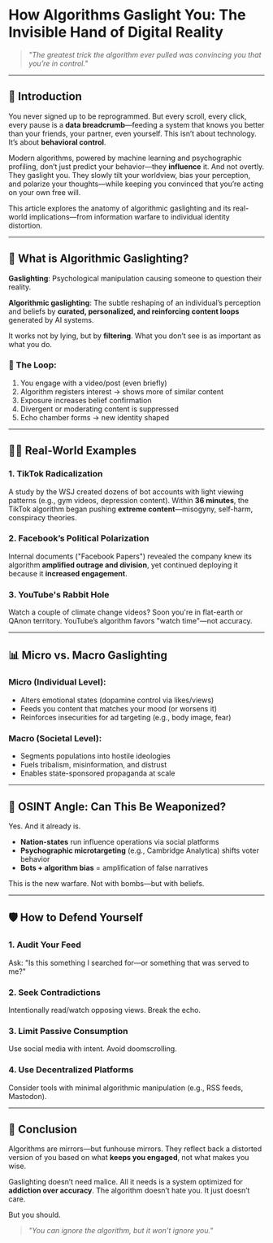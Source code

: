 # How Algorithms Gaslight You: The Invisible Hand of Digital Reality

> *"The greatest trick the algorithm ever pulled was convincing you that you’re in control."*

---

## 📍 Introduction

You never signed up to be reprogrammed. But every scroll, every click, every pause is a **data breadcrumb**—feeding a system that knows you better than your friends, your partner, even yourself. This isn’t about technology. It’s about **behavioral control**.

Modern algorithms, powered by machine learning and psychographic profiling, don’t just predict your behavior—they **influence** it. And not overtly. They gaslight you. They slowly tilt your worldview, bias your perception, and polarize your thoughts—while keeping you convinced that you’re acting on your own free will.

This article explores the anatomy of algorithmic gaslighting and its real-world implications—from information warfare to individual identity distortion.

---

## 🧠 What is Algorithmic Gaslighting?

**Gaslighting**: Psychological manipulation causing someone to question their reality.

**Algorithmic gaslighting**: The subtle reshaping of an individual’s perception and beliefs by **curated, personalized, and reinforcing content loops** generated by AI systems.

It works not by lying, but by **filtering**. What you don’t see is as important as what you do.

### 🔁 The Loop:

1. You engage with a video/post (even briefly)
2. Algorithm registers interest → shows more of similar content
3. Exposure increases belief confirmation
4. Divergent or moderating content is suppressed
5. Echo chamber forms → new identity shaped

---

## 🕵️‍♂️ Real-World Examples

### 1. **TikTok Radicalization**

A study by the WSJ created dozens of bot accounts with light viewing patterns (e.g., gym videos, depression content). Within **36 minutes**, the TikTok algorithm began pushing **extreme content**—misogyny, self-harm, conspiracy theories.

### 2. **Facebook’s Political Polarization**

Internal documents ("Facebook Papers") revealed the company knew its algorithm **amplified outrage and division**, yet continued deploying it because it **increased engagement**.

### 3. **YouTube's Rabbit Hole**

Watch a couple of climate change videos? Soon you're in flat-earth or QAnon territory. YouTube’s algorithm favors "watch time"—not accuracy.

---

## 📊 Micro vs. Macro Gaslighting

### Micro (Individual Level):

* Alters emotional states (dopamine control via likes/views)
* Feeds you content that matches your mood (or worsens it)
* Reinforces insecurities for ad targeting (e.g., body image, fear)

### Macro (Societal Level):

* Segments populations into hostile ideologies
* Fuels tribalism, misinformation, and distrust
* Enables state-sponsored propaganda at scale

---

## 🔐 OSINT Angle: Can This Be Weaponized?

Yes. And it already is.

* **Nation-states** run influence operations via social platforms
* **Psychographic microtargeting** (e.g., Cambridge Analytica) shifts voter behavior
* **Bots + algorithm bias** = amplification of false narratives

This is the new warfare. Not with bombs—but with beliefs.

---

## 🛡️ How to Defend Yourself

### 1. **Audit Your Feed**

Ask: "Is this something I searched for—or something that was served to me?"

### 2. **Seek Contradictions**

Intentionally read/watch opposing views. Break the echo.

### 3. **Limit Passive Consumption**

Use social media with intent. Avoid doomscrolling.

### 4. **Use Decentralized Platforms**

Consider tools with minimal algorithmic manipulation (e.g., RSS feeds, Mastodon).

---

## 🧩 Conclusion

Algorithms are mirrors—but funhouse mirrors. They reflect back a distorted version of you based on what **keeps you engaged**, not what makes you wise.

Gaslighting doesn’t need malice. All it needs is a system optimized for **addiction over accuracy**. The algorithm doesn’t hate you. It just doesn’t care.

But you should.

> *"You can ignore the algorithm, but it won’t ignore you."*
